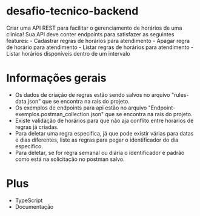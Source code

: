 # desafio-tecnico-backend
Criar uma API REST para facilitar o gerenciamento de horários de uma clínica! Sua API deve conter endpoints para satisfazer as seguintes features: - Cadastrar regras de horários para atendimento - Apagar regra de horário para atendimento - Listar regras de horários para atendimento - Listar horários disponíveis dentro de um intervalo

# Informações gerais

- Os dados de criação de regras estão sendo salvos no arquivo "rules-data.json" que se encontra na raís do projeto.
- Os exemplos de endpoints para api estão no arquivo "Endpoint-exemplos.postman_collection.json" que se encontra na raís do projeto.
- Existe validação de horários para que não aja conflito entre horarios de regras já criadas.
- Para deletar uma regra especifica, já que pode existir várias para datas e dias diferentes, liste as regras para pegar o identificador do dia especifico.
- Para deletar, se for regra semanal ou diária o identificador é padrão como está na solicitação no postman salvo.

# Plus 

- TypeScript
- Documentação
